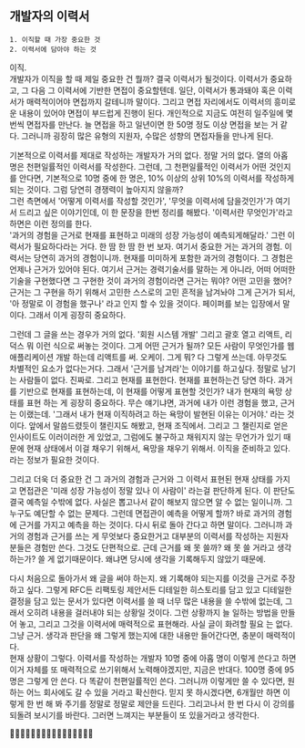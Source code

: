 ## 개발자의 이력서

```
1. 이직할 때 가장 중요한 것
2. 이력서에 담아야 하는 것
```

이직.<br />
개발자가 이직을 할 때 제일 중요한 건 뭘까? 결국 이력서가 될것이다. 이력서가 중요하고, 그 다음 그 이력서에 기반한 면접이 중요할텐데. 일단, 이력서가 통과돼야 혹은 이력서가 매력적이어야 면접까지 갈테니까 말이다. 그리고 면접 자리에서도 이력서의 흥미로운 내용이 있어야 면접이 부드럽게 진행이 된다. 개인적으로 지금도 여전히 일주일에 몇 번씩 면접자를 만난다. 늘 면접을 하고 일년이면 한 50명 정도 이상 면접을 보는 거 같다. 그러니까 굉장히 많은 유형의 지원자, 수많은 성향의 면접자들을 만나게 된다.<br />

기본적으로 이력서를 제대로 작성하는 개발자가 거의 없다. 정말 거의 없다. 열의 아홉 명은 천편일률적인 이력서를 작성한다. 그런데, 그 천편일률적인 이력서가 어떤 것인지를 안다면, 기본적으로 10명 중에 한 명은, 10% 이상의 상위 10%의 이력서를 작성하게 되는 것이다. 그럼 당연히 경쟁력이 높아지지 않을까?<br />
그런 측면에서 '어떻게 이력서를 작성할 것인가', '무엇을 이력서에 담을것인가'가 여기서 드리고 싶은 이야기인데, 이 한 문장을 한번 정리를 해봤다. '이력서란 무엇인가'라고 하면은 이런 정의를 한다.<br/>
'과거의 경험을 근거로 현재를 표현하고 미래의 성장 가능성이 예측되게해달라.' 그런 이력서가 필요하다라는 거다. 한 땀 한 땀 한 번 보자. 여기서 중요한 거는 과거의 경험. 이력서는 당연히 과거의 경험이니까. 현재를 미미하게 포함한 과거의 경험이다. 그 경험은 언제나 근거가 있어야 된다. 여기서 근거는 경력기술서를 말하는 게 아니라, 어떠 어떠한 기술을 구현했다면 그 구현한 것이 과거의 경험이라면 근거는 뭐야? 어떤 고민을 했어? 근거는 그 구현을 하기 위해서 고민한 스스로의 고민 흔적을 남겨놔야 그게 근거가 되서, '아 정말로 이 경험을 했구나' 라고 인지 할 수 있을 것이다. 페이퍼를 보는 입장에서 말이다. 그래서 이게 굉장히 중요하다.<br />

그런데 그 글을 쓰는 경우가 거의 없다. '회원 시스템 개발' 그리고 괄호 열고 리액트, 리덕스 뭐 이런 식으로 써놓는 것이다. 그게 어떤 근거가 될까? 모든 사람이 무엇인가를 웹 애플리케이션 개발 하는데 리액트를 써. 오케이. 그게 뭐? 다 그렇게 쓰는데. 아무것도 차별적인 요소가 없다는거다. 그래서 '근거를 남겨라'는 이야기를 하고싶다. 정말로 남기는 사람들이 없다. 진짜로. 그리고 현재를 표현한다. 현재를 표현하는건 당연 하다. 과거를 기반으로 현재를 표현하는데, 이 현재를 어떻게 표현할 것인가? 내가 현재의 욕망 상태를 표현 하는 게 굉장히 중요하다. 무슨 얘기냐면, 과거에 내가 이런 경험을 했고, 근거는 이랬는데. '그래서 내가 현재 이직하려고 하는 욕망이 발현된 이유는 이거야.' 라는 것이다. 앞에서 말씀드렸듯이 챌린지도 해봤고, 현재 조직에서. 그리고 그 챌린지로 얻은 인사이트도 이러이러한 게 있었고, 그럼에도 불구하고 채워지지 않는 무언가가 있기 때문에 현재 상태에서 이걸 채우기 위해서, 욕망을 채우기 위해서. 이직을 준비하고 있다. 라는 정보가 필요한 것이다. <br />

그리고 더욱 더 중요한 건 그 과거의 경험과 근거와 그 이력서 표현된 현재 상태를 가지고 면접관은 '미래 성장 가능성이 정말 있나 이 사람이' 라는걸 판단하게 된다. 이 판단도 결국 예측일 수밖에 없다. 사실은 뽑고나서 같이 해보지 않으면 알 수 없는 일이니까. 그 누구도 예단할 수 없는 문제다. 그런데 면접관이 예측을 어떻게 할까? 바로 과거의 경험에 근거를 가지고 예측을 하는 것이다. 다시 뒤로 돌아 간다고 하면 말이다. 그러니까 과거의 경험과 근거를 쓰는 게 무엇보다 중요한거고 대부분의 이력서를 작성하는 지원자 분들은 경험만 쓴다. 그것도 단편적으로. 근데 근거를 왜 못 쓸까? 왜 못 쓸 거라고 생각하는가? 쓸 게 없기때문이다. 왜냐면 당시에 생각을 기록해두지 않았기 때문에.<br />

다시 처음으로 돌아가서 왜 글을 써야 하는지. 왜 기록해야 되는지를 이것을 근거로 주장하고 싶다. 그렇게 RFC든 리팩토링 제안서든 디테일한 히스토리를 담고 있고 디테일한 결정을 담고 있는 문서가 있다면 이력서를 쓸 때 너무 많은 내용을 쓸 수밖에 없는데, 그래서 오히려 내용을 걸러내야 되는 상황일 것이다. 그런 상황까지 늘 일하는 방법을 만들어 놓고, 그리고 그것을 이력서에 매력적으로 표현해라. 사실 글이 화려할 필요 는 없다. 그냥 근거. 생각과 판단을 왜 그렇게 했는지에 대한 내용만 들어간다면, 충분이 매력적이다.<br />
현재 상황이 그렇다. 이력서를 작성하는 개발자 10명 중에 아홉 명이 이렇게 쓴다고 하면 이거 자체를 또 매력적으로 쓰기위해서 노력해야겠지만, 지금은 반대다. 100명 중에 95명은 그렇게 안 쓴다. 다 똑같이 천편일률적인 쓴다. 그러니까 이렇게만 쓸 수 있다면, 원하는 어느 회사에도 갈 수 있을 거라고 확신한다. 믿지 못 하시겠다면, 6개월만 하면 이렇게 한 번 해 봐 주기를 정말로 정말로 제안을 드린다. 그리고나서 한 번 다시 이 강의를 되돌려 보시기를 바란다. 그러면 느껴지는 부분들이 또 있을거라고 생각한다. <br />

👏🏻👏🏻👏🏻👏🏻👏🏻👍🏻👍🏻👍🏻
